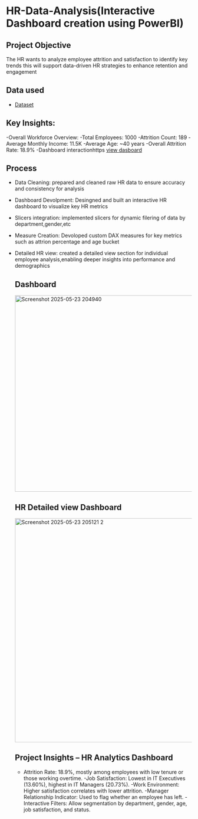 # HR-Data-Analysis(Interactive Dashboard creation using PowerBI)
## Project Objective
The HR wants to analyze employee attrition and satisfaction to identify key trends this will support data-driven HR strategies to enhance retention and engagement

## Data used
- <a href="https://github.com/kaviyabathmanaban/HR--Analysis--Dashboard/blob/main/HR%20Analysis.pbix">Dataset</a>
## Key Insights:
-Overall Workforce Overview:
-Total Employees: 1000
-Attrition Count: 189
-Average Monthly Income: 11.5K
-Average Age: ~40 years
-Overall Attrition Rate: 18.9%
-Dashboard interactionhttps <a href="https://github.com/kaviyabathmanaban/HR--Analysis--Dashboard">view dasboard</a>
## Process
- Data Cleaning:  prepared and cleaned raw HR data to ensure accuracy and consistency for analysis
- Dashboard Devolpment: Desingned and built an interactive HR dashboard to visualize key HR metrics
- Slicers integration: implemented slicers for dynamic filering of data by department,gender,etc
- Measure Creation: Devoloped custom DAX measures for key metrics such as attrion percentage and age bucket
- Detailed HR view: created a detailed view section for individual employee analysis,enabling deeper insights into performance and demographics

  ## Dashboard
  <img width="533" alt="Screenshot 2025-05-23 204940" src="https://github.com/user-attachments/assets/d72a850c-2065-4e5c-bf56-d0a69af00762" />

  ## HR Detailed view Dashboard
  <img width="608" alt="Screenshot 2025-05-23 205121 2" src="https://github.com/user-attachments/assets/75d9226f-1239-41f4-8b25-85621db36600" />

  ## Project Insights – HR Analytics Dashboard

   - Attrition Rate: 18.9%, mostly among employees with low tenure or those working overtime.
  -Job Satisfaction: Lowest in IT Executives (13.60%), highest in IT Managers (20.73%).
  -Work Environment: Higher satisfaction correlates with lower attrition.
  -Manager Relationship Indicator: Used to flag whether an employee has left.
  -Interactive Filters: Allow segmentation by department, gender, age, job satisfaction, and status.

 








  
